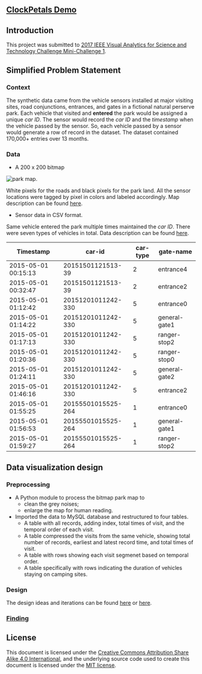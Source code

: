 ## [ClockPetals Demo](https://va.tech.purdue.edu/vast2017/mc1 "ClockPetals")

## Introduction
This project was submitted to [2017 IEEE Visual Analytics for Science and Technology Challenge Mini-Challenge 1](http://vacommunity.org/VAST+Challenge+2017+MC1).

## Simplified Problem Statement
### Context
The synthetic data came from the vehicle sensors installed at major visiting sites, road conjunctions, entrances, and gates in a fictional natural perserve park. Each vehicle that visited and **entered** the park would be assigned a unique <em>car ID</em>. The sensor would record the <em>car ID</em> and the <em>timestamp</em> when the vehicle passed by the sensor. So, each vehicle passed by a sensor would generate a row of record in the dataset. The dataset contained 170,000+ entries over 13 months.

### Data

* A 200 x 200 bitmap

![park map](https://va.tech.purdue.edu/vast2017/mc1/original_data_from_vast/Lekagul%20Roadways.bmp).

White pixels for the roads and black pixels for the park land. All the sensor locations were tagged by pixel in colors and labeled accordingly. Map description can be found [here](https://va.tech.purdue.edu/vast2017/mc1/original_data_from_vast/Lekagul%20Preserve%20Description.docx).

* Sensor data in CSV format.

Same vehicle entered the park multiple times maintained the <em>car ID</em>. There were seven types of vehicles in total. Data description can be found [here](https://va.tech.purdue.edu/vast2017/mc1/original_data_from_vast/Data%20Descriptions%20for%20MC1%20v2.docx).

|Timestamp|car-id|car-type|gate-name|
|---|---|---|---|
|2015-05-01 00:15:13|20151501121513-39|2|entrance4|
|2015-05-01 00:32:47|20151501121513-39|2|entrance2|
|2015-05-01 01:12:42|20151201011242-330|5|entrance0|
|2015-05-01 01:14:22|20151201011242-330|5|general-gate1|
|2015-05-01 01:17:13|20151201011242-330|5|ranger-stop2|
|2015-05-01 01:20:36|20151201011242-330|5|ranger-stop0|
|2015-05-01 01:24:11|20151201011242-330|5|general-gate2|
|2015-05-01 01:46:16|20151201011242-330|5|entrance2|
|2015-05-01 01:55:25|20155501015525-264|1|entrance0|
|2015-05-01 01:56:53|20155501015525-264|1|general-gate1|
|2015-05-01 01:59:27|20155501015525-264|1|ranger-stop2|


## Data visualization design

### Preprocessing
* A Python module to process the bitmap park map to
  * clean the grey noises;
  * enlarge the map for human reading.
* Imported the data to MySQL database and restructured to four tables.
  * A table with all records, adding index, total times of visit, and the temporal order of each visit.
  * A table compressed the visits from the same vehicle, showing total number of records, earliest and latest record time, and total times of visit.
  * A table with rows showing each visit segmenet based on temporal order.
  * A table specifically with rows indicating the duration of vehicles staying on camping sites.

### Design
The design ideas and iterations can be found [here](https://va.tech.purdue.edu/vast2017/presentation/Purdue-Zhou-Tang-Wu-Multi-final.pptx) or [here](https://vimeo.com/242499465).

### [Finding](http://www.cs.umd.edu/hcil/varepository/VAST%20Challenge%202017/challenges/Mini-Challenge%201/entries/Purdue%20University/)

## License
This document is licensed under the [Creative Commons Attribution Share Alike 4.0 International](https://choosealicense.com/licenses/cc-by-sa-4.0/), and the underlying source code used to create this document is licensed under the [MIT license](LICENSE.md).
